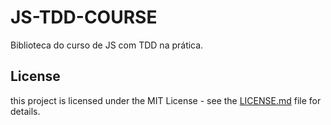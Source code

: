 # JS-TDD-COURSE
Biblioteca do curso de JS com TDD na prática.


## License 

this project is licensed under the MIT License - see the [LICENSE.md](LICENSE.md) file for details.
